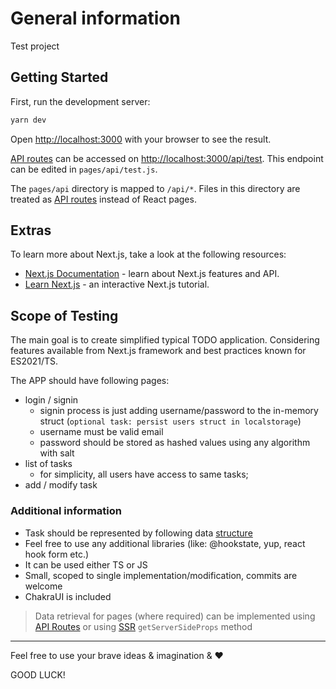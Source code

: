 # General information

Test project

## Getting Started

First, run the development server:

```bash
yarn dev
```

Open [http://localhost:3000](http://localhost:3000) with your browser to see the result.

[API routes](https://nextjs.org/docs/api-routes/introduction) can be accessed on [http://localhost:3000/api/test](http://localhost:3000/api/test). This endpoint can be edited in `pages/api/test.js`.

The `pages/api` directory is mapped to `/api/*`. Files in this directory are treated as [API routes](https://nextjs.org/docs/api-routes/introduction) instead of React pages.

## Extras

To learn more about Next.js, take a look at the following resources:

- [Next.js Documentation](https://nextjs.org/docs) - learn about Next.js features and API.
- [Learn Next.js](https://nextjs.org/learn) - an interactive Next.js tutorial.

## Scope of Testing

The main goal is to create simplified typical TODO application. Considering features available from Next.js framework and best practices known for ES2021/TS.

The APP should have following pages:

- login / signin
  - signin process is just adding username/password to the in-memory struct (`optional task: persist users struct in localstorage`)
  - username must be valid email
  - password should be stored as hashed values using any algorithm with salt
- list of tasks
  - for simplicity, all users have access to same tasks;
- add / modify task

### Additional information

- Task should be represented by following data [structure](./src/tasks.json)
- Feel free to use any additional libraries (like: @hookstate, yup, react hook form etc.)
- It can be used either TS or JS
- Small, scoped to single implementation/modification, commits are welcome
- ChakraUI is included

> Data retrieval for pages (where required) can be implemented using [API Routes](https://nextjs.org/docs/api-routes/introduction) or using [SSR](https://nextjs.org/docs/basic-features/data-fetching#getserversideprops-server-side-rendering) `getServerSideProps` method

---

Feel free to use your brave ideas & imagination & ❤️

GOOD LUCK!

